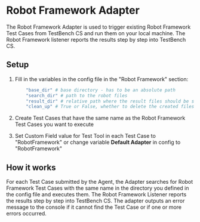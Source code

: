 # **Robot Framework Adapter**

The Robot Framework Adapter is used to trigger existing Robot Framework Test Cases from TestBench CS and run them on your local machine. The Robot Framework listener reports the results step by step into TestBench CS.

## **Setup**

1. Fill in the variables in the config file in the "Robot Framework" section:

    ```bash
        "base_dir" # base directory - has to be an absolute path
        "search_dir" # path to the robot files
        "result_dir" # relative path where the result files should be stored
        "clean_up" # True or False, whether to delete the created files
    ```

2. Create Test Cases that have the same name as the Robot Framework Test Cases you want to execute

3. Set Custom Field value for Test Tool in each Test Case to "RobotFramework" or change variable **Default Adapter** in config to "RobotFramework"

## **How it works**

For each Test Case submitted by the Agent, the Adapter searches for Robot Framework Test Cases with the same name in the directory you defined in the config file and executes them. The Robot Framework Listener reports the results step by step into  TestBench CS. The adapter outputs an error message to the console if it cannot find the Test Case or if one or more errors occurred.
